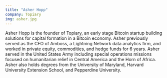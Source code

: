 ```yaml
---
title: "Asher Hopp"
company: Topiary
img: asher.jpg
---
```


Asher Hopp is the founder of Topiary, an early stage Bitcoin startup building solutions for capital formation in a Bitcoin economy. Asher previously served as the CFO of Amboss, a Lightning Network data analytics firm, and worked in private equity, commodities, and hedge funds for 6 years. Asher served in the United States Army including special operations missions focused on humanitarian relief in Central America and the Horn of Africa. Asher also holds degrees from the University of Maryland, Harvard University Extension School, and Pepperdine University.
